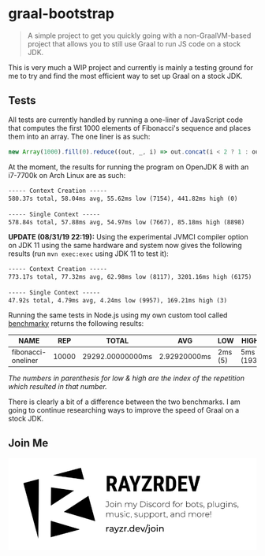 # graal-bootstrap

> A simple project to get you quickly going with a non-GraalVM-based project that allows you to still use Graal to run JS code on a stock JDK.

This is very much a WIP project and currently is mainly a testing ground for me to try and find the most efficient way to set up Graal on a stock JDK.

## Tests

All tests are currently handled by running a one-liner of JavaScript code that computes the first 1000 elements of Fibonacci's sequence and places them into an array. The one liner is as such:

```javascript
new Array(1000).fill(0).reduce((out, _, i) => out.concat(i < 2 ? 1 : out[i - 1]  + out[i - 2]), [])
```

At the moment, the results for running the program on OpenJDK 8 with an i7-7700k on Arch Linux are as such:

```
----- Context Creation -----
580.37s total, 58.04ms avg, 55.62ms low (7154), 441.82ms high (0)

----- Single Context -----
578.84s total, 57.88ms avg, 54.97ms low (7667), 85.18ms high (8898)
```

**UPDATE (08/31/19 22:19):** Using the experimental JVMCI compiler option on JDK 11 using the same hardware and system now gives the following results (run `mvn exec:exec` using JDK 11 to test it):
```
----- Context Creation -----
773.17s total, 77.32ms avg, 62.98ms low (8117), 3201.16ms high (6175)

----- Single Context -----
47.92s total, 4.79ms avg, 4.24ms low (9957), 169.21ms high (3)
```

Running the same tests in Node.js using my own custom tool called [benchmarky](https://github.com/Rayzr522/benchmarky) returns the following results:

NAME | REP | TOTAL | AVG | LOW | HIGH 
------|-----|-------|-----|-----|-----
fibonacci-oneliner | 10000 | 29292.00000000ms | 2.92920000ms | 2ms (5) | 5ms (193) 

*The numbers in parenthesis for low & high are the index of the repetition which resulted in that number.*
 
There is clearly a bit of a difference between the two benchmarks. I am going to continue researching ways to improve the speed of Graal on a stock JDK.
 
## Join Me

[![Discord Badge](https://github.com/Rayzr522/ProjectResources/raw/master/RayzrDev/badge-small.png)](https://rayzr.dev/join)
